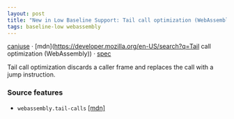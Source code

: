 ```yaml
---
layout: post
title: "New in Low Baseline Support: Tail call optimization (WebAssembly)"
tags: baseline-low webassembly
---
```


[caniuse](https://caniuse.com/?search=wasm-tail-call-optimization) · [mdn](https://developer.mozilla.org/en-US/search?q=Tail call optimization (WebAssembly)) · [spec](https://github.com/WebAssembly/tail-call/blob/main/proposals/tail-call/Overview.md)

Tail call optimization discards a caller frame and replaces the call with a jump instruction.

### Source features

- ``webassembly.tail-calls`` [[mdn]](https://developer.mozilla.org/en-US/search?q=webassembly.tail-calls)
